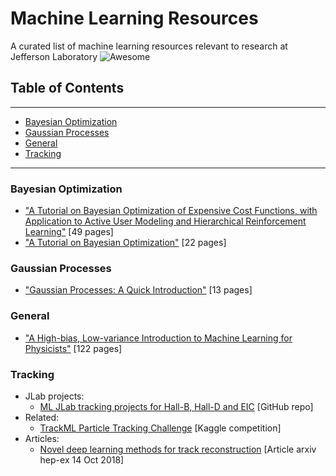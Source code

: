 # Machine Learning Resources
A curated list of machine learning resources relevant to research at Jefferson Laboratory ![Awesome](https://awesome.re/badge.svg)

## Table of Contents
---
- [Bayesian Optimization](#bayesian-optimization)
- [Gaussian Processes](#gaussian-processes)
- [General](#general)
- [Tracking](#tracking)

---

### Bayesian Optimization

- ["A Tutorial on Bayesian Optimization of Expensive Cost Functions, with Application to Active User Modeling and Hierarchical Reinforcement Learning"](https://arxiv.org/abs/1012.2599) [49 pages]
- ["A Tutorial on Bayesian Optimization"](https://arxiv.org/abs/1807.02811) [22 pages]

### Gaussian Processes

- ["Gaussian Processes: A Quick Introduction"](https://arxiv.org/abs/1505.02965) [13 pages]

### General

- ["A High-bias, Low-variance Introduction to Machine Learning for Physicists"](https://arxiv.org/abs/1803.08823) [122 pages]

### Tracking

- JLab projects:
    - [ML JLab tracking projects for Hall-B, Hall-D and EIC](https://github.com/JeffersonLab/trackingML) [GitHub repo]    
- Related:
    - [TrackML Particle Tracking Challenge](https://www.kaggle.com/c/trackml-particle-identification) [Kaggle competition]
- Articles:
    - [Novel deep learning methods for track reconstruction](https://arxiv.org/pdf/1810.06111.pdf) [Article arxiv hep-ex 14 Oct 2018]
    
